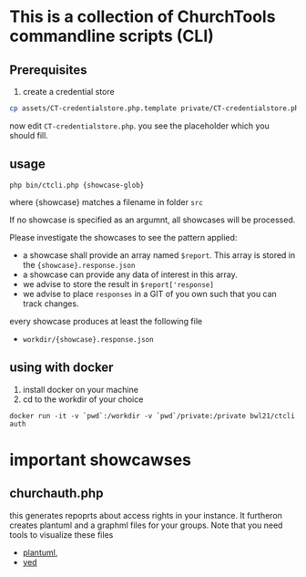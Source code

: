 # This is a collection of ChurchTools commandline scripts (CLI)

## Prerequisites

1. create a credential store

```bash
cp assets/CT-credentialstore.php.template private/CT-credentialstore.php
```

now edit `CT-credentialstore.php`. you see the placeholder which you should fill.



## usage

```
php bin/ctcli.php {showcase-glob}
```

where {showcase} matches a filename in folder `src`

If no showcase is specified as an argumnt, all showcases will be processed.

Please investigate the showcases to see the pattern applied:

* a showcase shall provide an array named `$report`. This array is stored
  in the `{showcase}.response.json`
* a showcase can provide any data of interest in this array.
* we advise to store the result in `$report['response]`
* we advise to place `responses` in a GIT of you own such that you can
  track changes.

every showcase produces at least the following file

* `workdir/{showcase}.response.json`

## using with docker

1. install docker on your machine
2. cd to the workdir of your choice

```
docker run -it -v `pwd`:/workdir -v `pwd`/private:/private bwl21/ctcli auth
```

# important showcawses

## churchauth.php

this generates repoprts about access rights in your instance. It furtheron creates plantuml and a graphml
files for your groups. Note that you need tools to visualize these files

* [plantuml](https://plantuml.com),
* [yed](https://yworks.com/products/yed)

## 
